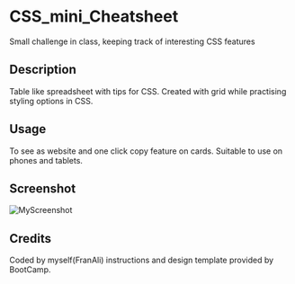 # CSS_mini_Cheatsheet
Small challenge in class, keeping track of interesting CSS features
## Description
Table like spreadsheet with tips for CSS. Created with grid while practising styling options in CSS.
## Usage
To see as website and one click copy feature on cards.
Suitable to use on phones and tablets.
## Screenshot
![MyScreenshot](CSS_mini_Cheatsheet/images/miniChallenge.png)
## Credits
Coded by myself(FranAli) instructions and design template provided by BootCamp.

